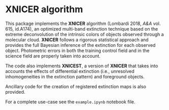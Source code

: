 # XNICER algorithm

This package implements the **XNICER** algorithm (Lombardi 2018, *A&A* vol.
615, id.A174), an optimized multi-band extinction technique based on the
extreme deconvolution of the intrinsic colors of objects observed through
a molecular cloud. **XNICER** follows a rigorous statistical approach and
provides the full Bayesian inference of the extinction for each observed
object. Photometric errors in both the training control field and in the
science field are properly taken into account.

The code also implements **XNICEST**, a version of **XNICER** that takes
into accounts the effects of differential extinction (i.e., unresolved
inhomogeneities in the extinction pattern) and foreground objects.

Ancillary code for the creation of registered extinction maps is also
provided.

For a complete use-case see the `example.ipynb` notebook file.
